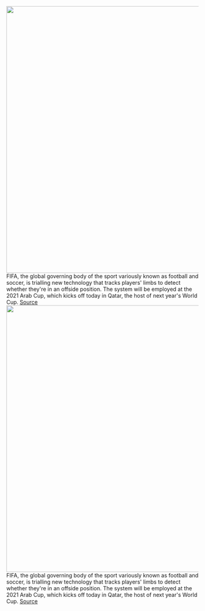 <img src='https://cdn.vox-cdn.com/thumbor/FA4SbuHflOhbwa5FMwUT9_qmYTw=/0x0:3918x2607/1200x800/filters:focal(1586x1221:2212x1847)/cdn.vox-cdn.com/uploads/chorus_image/image/70208345/1354502318.0.jpg' width='700px' /><br/>
FIFA, the global governing body of the sport variously known as football and soccer, is trialling new technology that tracks players' limbs to detect whether they're in an offside position. The system will be employed at the 2021 Arab Cup, which kicks off today in Qatar, the host of next year's World Cup.
<a href='https://www.theverge.com/2021/11/30/22809396/fifa-limb-tracking-arab-cup-world-offside-technology'> Source <a/><img src='https://cdn.vox-cdn.com/thumbor/FA4SbuHflOhbwa5FMwUT9_qmYTw=/0x0:3918x2607/1200x800/filters:focal(1586x1221:2212x1847)/cdn.vox-cdn.com/uploads/chorus_image/image/70208345/1354502318.0.jpg' width='700px' /><br/>
FIFA, the global governing body of the sport variously known as football and soccer, is trialling new technology that tracks players' limbs to detect whether they're in an offside position. The system will be employed at the 2021 Arab Cup, which kicks off today in Qatar, the host of next year's World Cup.
<a href='https://www.theverge.com/2021/11/30/22809396/fifa-limb-tracking-arab-cup-world-offside-technology'> Source <a/>